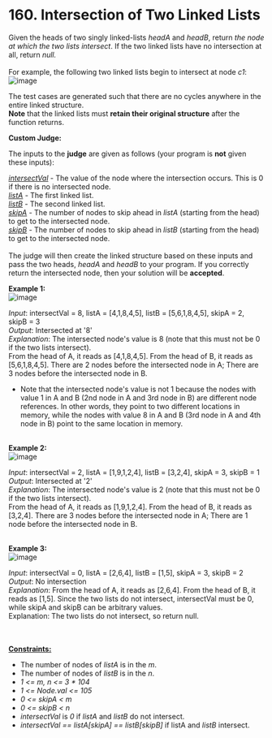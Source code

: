 # 160. Intersection of Two Linked Lists

Given the heads of two singly linked-lists <i>headA</i> and <i>headB</i>, return <i>the node at which the two lists intersect</i>. If the two linked lists have no intersection at all, return <i>null.</i>
<br><br>
For example, the following two linked lists begin to intersect at node <i>c1</i>:
<br>
![image](https://user-images.githubusercontent.com/103581128/207885146-02f94de7-ecba-4add-9217-174a41e10c12.png)
<br>

The test cases are generated such that there are no cycles anywhere in the entire linked structure.
<br>
<b>Note</b> that the linked lists must <b>retain their original structure</b> after the function returns.

<b><b>Custom Judge:</b></b>

The inputs to the <b>judge</b> are given as follows (your program is <b>not</b> given these inputs):

<ins><i>intersectVal</i></ins> - The value of the node where the intersection occurs. This is 0 if there is no intersected node.<br>
<ins><i>listA</i></ins> - The first linked list.<br>
<ins><i>listB</i></ins> - The second linked list.<br>
<ins><i>skipA</i></ins> - The number of nodes to skip ahead in <i>listA</i> (starting from the head) to get to the intersected node.<br>
<ins><i>skipB</i></ins> - The number of nodes to skip ahead in <i>listB</i> (starting from the head) to get to the intersected node.<br>
<br>
The judge will then create the linked structure based on these inputs and pass the two heads, <i>headA</i> and <i>headB</i> to your program. If you correctly return the intersected node, then your solution will be <b>accepted</b>.
<br>

<b>Example 1:</b><br>
![image](https://user-images.githubusercontent.com/103581128/207885953-0531e60e-3677-4c0c-9ba0-5ef6c6b8b2d6.png)
<br>

<i>Input</i>: intersectVal = 8, listA = [4,1,8,4,5], listB = [5,6,1,8,4,5], skipA = 2, skipB = 3<br>
<i>Output</i>: Intersected at '8'<br>
<i>Explanation</i>: The intersected node's value is 8 (note that this must not be 0 if the two lists intersect).<br>
From the head of A, it reads as [4,1,8,4,5]. From the head of B, it reads as [5,6,1,8,4,5]. There are 2 nodes before the intersected node in A; There are 3 nodes before the intersected node in B.
- Note that the intersected node's value is not 1 because the nodes with value 1 in A and B (2nd node in A and 3rd node in B) are different node references. In other words, they point to two different locations in memory, while the nodes with value 8 in A and B (3rd node in A and 4th node in B) point to the same location in memory.
<br><br>

<b>Example 2:</b><br>
![image](https://user-images.githubusercontent.com/103581128/207886175-5b4a57bf-be89-4352-9502-804bee458b24.png)
<br>

<i>Input</i>: intersectVal = 2, listA = [1,9,1,2,4], listB = [3,2,4], skipA = 3, skipB = 1<br>
<i>Output</i>: Intersected at '2'<br>
<i>Explanation</i>: The intersected node's value is 2 (note that this must not be 0 if the two lists intersect).<br>
From the head of A, it reads as [1,9,1,2,4]. From the head of B, it reads as [3,2,4]. There are 3 nodes before the intersected node in A; There are 1 node before the intersected node in B.
<br><br>

<b>Example 3:</b><br>
![image](https://user-images.githubusercontent.com/103581128/207886508-e938e5be-0b7f-4b8f-b574-fcac6829552f.png)
<br>

<i>Input</i>: intersectVal = 0, listA = [2,6,4], listB = [1,5], skipA = 3, skipB = 2<br>
<i>Output</i>: No intersection<br>
<i>Explanation</i>: From the head of A, it reads as [2,6,4]. From the head of B, it reads as [1,5]. Since the two lists do not intersect, intersectVal must be 0, while skipA and skipB can be arbitrary values.<BR>
Explanation: The two lists do not intersect, so return null.
 
<br><br>
<ins><b>Constraints:</b></ins>

- The number of nodes of <i>listA</i> is in the <i>m</i>.
- The number of nodes of <i>listB</i> is in the <i>n</i>.
- <i>1 <= m, n <= 3 * 104</i>
- <i>1 <= Node.val <= 105</i>
- <i>0 <= skipA < m</i>
- <i>0 <= skipB < n</i>
- <i>intersectVal</i> is <i>0</i> if <i>listA</i> and <i>listB</i> do not intersect.
- <i>intersectVal == listA[skipA] == listB[skipB]</i> if </i>listA</i> and <i>listB</i> intersect.
